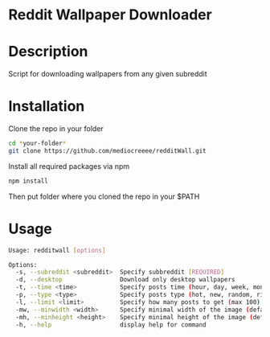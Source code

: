 # Reddit Wallpaper Downloader

# Description

Script for downloading wallpapers from any given subreddit

# Installation

Clone the repo in your folder

```sh
cd *your-folder*
git clone https://github.com/mediocreeee/redditWall.git
```

Install all required packages via npm

```javascript
npm install
```

Then put folder where you cloned the repo in your \$PATH

# Usage

```sh
Usage: redditwall [options]

Options:
  -s, --subreddit <subreddit>  Specify subbreddit [REQUIRED]
  -d, --desktop                Download only desktop wallpapers
  -t, --time <time>            Specify posts time (hour, day, week, month, year, all) (default: "day")
  -p, --type <type>            Specify posts type (hot, new, random, rising, top) (default: "new")
  -l, --limit <limit>          Specify how many posts to get (max 100) (default: 25)
  -mw, --minwidth <width>      Specify minimal width of the image (default: 1920)
  -mh, --minheight <height>    Specify minimal height of the image (default: 1080)
  -h, --help                   display help for command

```
